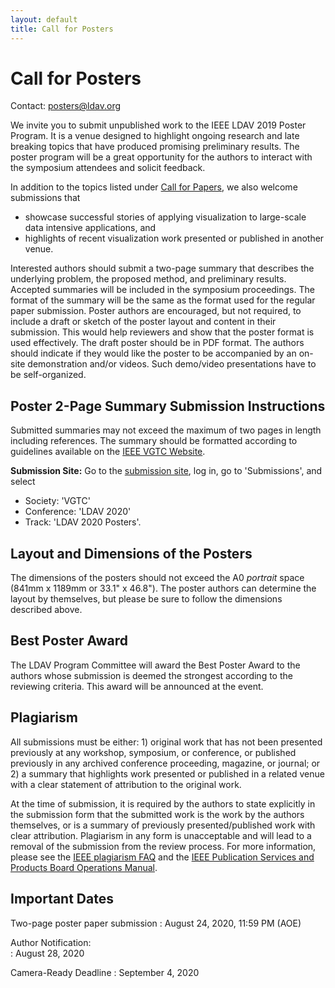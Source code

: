```yaml
---
layout: default
title: Call for Posters
---
```


# Call for Posters

Contact: <posters@ldav.org>

We invite you to submit unpublished work to the IEEE LDAV 2019 Poster Program.
It is a venue designed to highlight ongoing research and late breaking topics that have produced promising preliminary results. 
The poster program will be a great opportunity for the authors to interact with the symposium attendees and solicit feedback.

In addition to the topics listed under [Call for Papers](/2020/call-for-papers.html), we also welcome submissions that
* showcase successful stories of applying visualization to large-scale data intensive applications, and 
* highlights of recent visualization work presented or published in another venue. 

Interested authors should submit a two-page summary that describes the underlying problem, the proposed method, and preliminary results. 
Accepted summaries will be included in the symposium proceedings. 
The format of the summary will be the same as the format used for the regular paper submission.
Poster authors are encouraged, but not required, to include a draft or sketch of the poster layout and content in their submission. 
This would help reviewers and show that the poster format is used effectively. 
The draft poster should be in PDF format. 
The authors should indicate if they would like the poster to be accompanied by an on-site demonstration and/or videos. Such demo/video presentations have to be self-organized.

## Poster 2-Page Summary Submission Instructions

Submitted summaries may not exceed the maximum of two pages in length including references. 
The summary should be formatted according to guidelines available on the [IEEE VGTC Website](http://junctionpublishing.org/vgtc/Tasks/camera.html).

**Submission Site:**
Go to the [submission site](https://new.precisionconference.com/~vgtc), log in, go to 'Submissions', and select 
* Society: 'VGTC'
* Conference: 'LDAV 2020'
* Track: 'LDAV 2020 Posters'.

## Layout and Dimensions of the Posters

The dimensions of the posters should not exceed the A0 *portrait* space (841mm x 1189mm or 33.1" x 46.8"). 
The poster authors can determine the layout by themselves, but please be sure to follow the dimensions described above.

## Best Poster Award
The LDAV Program Committee will award the Best Poster Award to the authors whose submission is deemed the strongest according to the reviewing criteria. 
This award will be announced at the event.

## Plagiarism

All submissions must be either: 1) original work that has not been presented previously at any workshop, symposium, or conference, or published previously in any archived conference proceeding, magazine, or journal; or 2) a summary that highlights work presented or published in a related venue with a clear statement of attribution to the original work. 

At the time of submission, it is required by the authors to state explicitly in the submission form that the submitted work is the work by the authors themselves, or is a summary of previously presented/published work with clear attribution. 
Plagiarism in any form is unacceptable and will lead to a removal of the submission from the review process. For more information, please see the [IEEE plagiarism FAQ](https://www.ieee.org/publications_standards/publications/rights/plagiarism_FAQ.html) and the [IEEE Publication Services and Products Board Operations Manual](http://www.ieee.org/documents/opsmanual.pdf).


## Important Dates

Two-page poster paper submission
: August 24, 2020, 11:59 PM (AOE)

Author Notification:	
: August 28, 2020

Camera-Ready Deadline
: September 4, 2020

